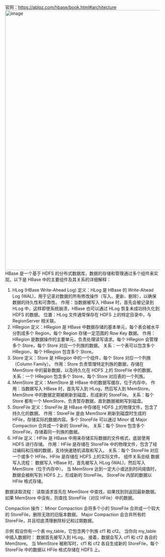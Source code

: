 官网：https://abloz.com/hbase/book.html#architecture
<img width="1557" height="843" alt="image" src="https://github.com/user-attachments/assets/06d2ecfa-1fff-49cd-832a-4684c87c7abd" />
HBase 是一个基于 HDFS 的分布式数据库，数据的存储和管理通过多个组件来实现。以下是 HBase 中的主要组件及其关系的详细解释：

1. HLog (HBase Write-Ahead Log)
定义：HLog 是 HBase 的 Write-Ahead Log (WAL)，用于记录对数据的所有修改操作（写入、更新、删除），以确保数据的持久性和可靠性。
作用：当数据被写入 HBase 时，首先会被记录到 HLog 中，这样即使系统崩溃，HBase 也可以通过 HLog 恢复未成功持久化到 HDFS 的数据。
位置：HLog 文件通常保存在 HDFS 上的特定目录中，与 RegionServer 相关联。
2. HRegion
定义：HRegion 是 HBase 中数据存储的基本单元，每个表会被水平分割成多个 Region，每个 Region 存储一定范围的 Row Key 数据。
作用：HRegion 是数据操作的主要单元，负责处理读写请求。每个 HRegion 会管理多个 Store，每个 Store 对应一个列族的数据。
关系：一个表可以包含多个 HRegion，每个 HRegion 包含多个 Store。
3. Store
定义：Store 是 HRegion 中的一个组件，每个 Store 对应一个列族（Column Family）。
作用：Store 负责管理特定列族的数据，存储在 MemStore 中的最新数据，以及持久化在 HDFS 上的 StoreFile 中的数据。
关系：一个 HRegion 包含多个 Store，每个 Store 对应表的一个列族。
4. MemStore
定义：MemStore 是 HBase 中的数据写缓存，位于内存中。
作用：当数据写入 HBase 时，首先写入到 HLog，然后写入到 MemStore。MemStore 中的数据定期被刷新到磁盘，形成新的 StoreFile。
关系：每个 Store 都有一个 MemStore，负责暂存数据，直到数据被刷写到磁盘。
5. StoreFile
定义：StoreFile 是 HBase 中存储在 HDFS 上的物理文件，包含了持久化的数据。
作用：StoreFile 是由 MemStore 刷新到磁盘时生成的 HFile，存储实际的数据内容。多个 StoreFile 可以通过 Minor 或 Major Compaction 合并成一个新的 StoreFile。
关系：每个 Store 包含多个 StoreFile，存储着同一列族的数据。
6. HFile
定义：HFile 是 HBase 中用来存储实际数据的文件格式，底层使用 HDFS 进行存储。
作用：HFile 是存储在 StoreFile 中的物理文件，包含了经过编码和压缩的数据，支持快速随机读取和写入。
关系：每个 StoreFile 对应一个或多个 HFile，HFile 是存储在 HDFS 上的实际文件。
组件关系总结
数据写入流程：
数据写入 HBase 时，首先被写入 HLog (WAL)，然后写入 MemStore（位于内存中）。
当 MemStore 达到一定大小或达到时间阈值时，数据会被刷写到 HDFS 上，形成新的 StoreFile。
StoreFile 内部的数据以 HFile 格式存储。


数据读取流程：
读取请求首先在 MemStore 中查找，如果找到则返回最新数据。
如果 MemStore 中没有，则查找 StoreFile（对应 HFile）中的数据。


Compaction 操作：
Minor Compaction 会将多个小的 StoreFile 合并成一个较大的 StoreFile，删除无效的旧版本数据。
Major Compaction 会合并所有的 StoreFile，并且彻底清理删除标记和过期数据。


示例
假设你有一个表 my_table，它包含两个列族 cf1 和 cf2。
当你向 my_table 中插入数据时：
数据首先被写入到 HLog。
接着，数据会写入 cf1 和 cf2 各自的 MemStore。
当 MemStore 被刷写时，cf1 和 cf2 各自生成新的 StoreFile，每个 StoreFile 中的数据以 HFile 格式存储在 HDFS 上。
